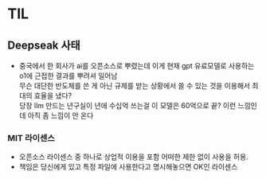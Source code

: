 # TIL

## Deepseak 사태
- 중국에서 한 회사가 ai를 오픈소스로 뿌렸는데 이게 현재 gpt 유료모델로 사용하는 o1에 근접한 결과를 뿌려셔 일어남  
 무슨 대단한 반도체를 쓴 게 아닌 규제를 받는 상황에서 쓸 수 있는 것을 이용해서 최대의 효율을 냈다?  
 당장 llm 만드는 년구실이 년에 수십억 쓰는걸 이 모델은 60억으로 끝? 이런 느낌인데 아직 좀 느낌이 안 온다

### MIT 라이센스
- 오픈소스 라이센스 중 하나로 상업적 이용을 포함 어떠한 제한 없이 사용을 허용.  
- 책임은 당신에게 있고 특정 파일에 사용한다고 명시해놓으면 OK인 라이센스
